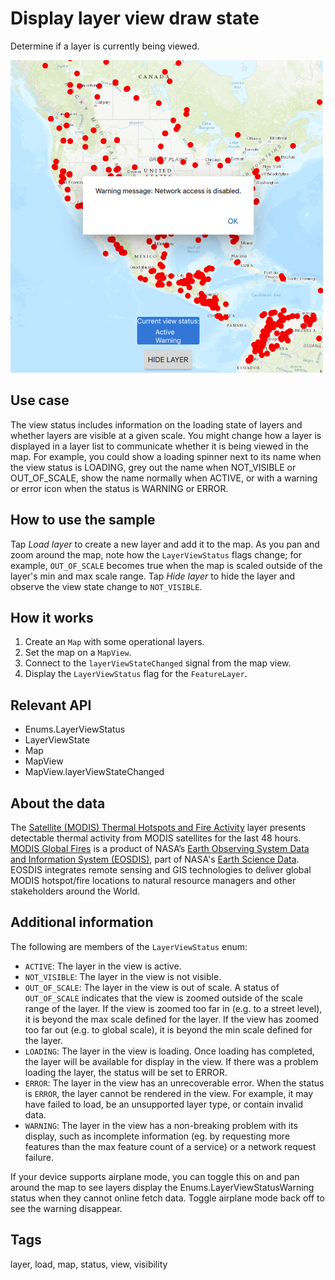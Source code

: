 # Display layer view draw state

Determine if a layer is currently being viewed.

![](screenshot.png)

## Use case

The view status includes information on the loading state of layers and whether layers are visible at a given scale. You might change how a layer is displayed in a layer list to communicate whether it is being viewed in the map. For example, you could show a loading spinner next to its name when the view status is LOADING, grey out the name when NOT_VISIBLE or OUT_OF_SCALE, show the name normally when ACTIVE, or with a warning or error icon when the status is WARNING or ERROR.

## How to use the sample

Tap *Load layer* to create a new layer and add it to the map. As you pan and zoom around the map, note how the `LayerViewStatus` flags change; for example, `OUT_OF_SCALE` becomes true when the map is scaled outside of the layer's min and max scale range. Tap *Hide layer* to hide the layer and observe the view state change to `NOT_VISIBLE`.

## How it works

1. Create an `Map` with some operational layers.
2. Set the map on a `MapView`.
3. Connect to the `layerViewStateChanged` signal from the map view.
4. Display the `LayerViewStatus` flag for the `FeatureLayer`.

## Relevant API

* Enums.LayerViewStatus
* LayerViewState
* Map
* MapView
* MapView.layerViewStateChanged

## About the data

The [Satellite (MODIS) Thermal Hotspots and Fire Activity](https://runtime.maps.arcgis.com/home/item.html?id=b8f4033069f141729ffb298b7418b653) layer presents detectable thermal activity from MODIS satellites for the last 48 hours. [MODIS Global Fires](https://earthdata.nasa.gov/earth-observation-data/near-real-time/firms/active-fire-data) is a product of NASA’s [Earth Observing System Data and Information System (EOSDIS)](https://earthdata.nasa.gov/about), part of NASA's [Earth Science Data](https://science.nasa.gov/earth-science/earth-data/). EOSDIS integrates remote sensing and GIS technologies to deliver global MODIS hotspot/fire locations to natural resource managers and other stakeholders around the World.

## Additional information

The following are members of the `LayerViewStatus` enum:

* `ACTIVE`: The layer in the view is active.
* `NOT_VISIBLE`: The layer in the view is not visible.
* `OUT_OF_SCALE`: The layer in the view is out of scale. A status of `OUT_OF_SCALE` indicates that the view is zoomed outside of the scale range of the layer. If the view is zoomed too far in (e.g. to a street level), it is beyond the max scale defined for the layer. If the view has zoomed too far out (e.g. to global scale), it is beyond the min scale defined for the layer.
* `LOADING`: The layer in the view is loading. Once loading has completed, the layer will be available for display in the view. If there was a problem loading the layer, the status will be set to ERROR.
* `ERROR`: The layer in the view has an unrecoverable error. When the status is `ERROR`, the layer cannot be rendered in the view. For example, it may have failed to load, be an unsupported layer type, or contain invalid data.
* `WARNING`: The layer in the view has a non-breaking problem with its display, such as incomplete information (eg. by requesting more features than the max feature count of a service) or a network request failure.

If your device supports airplane mode, you can toggle this on and pan around the map to see layers display the Enums.LayerViewStatusWarning status when they cannot online fetch data. Toggle airplane mode back off to see the warning disappear.

## Tags

layer, load, map, status, view, visibility
